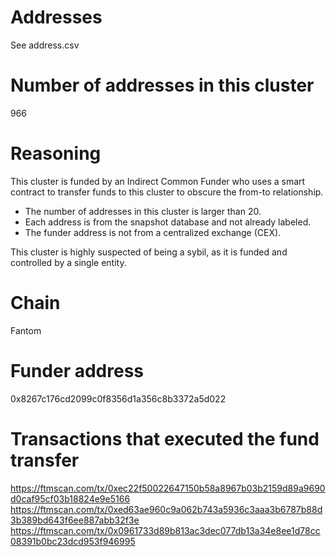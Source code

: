 # Addresses

See address.csv

# Number of addresses in this cluster

966

# Reasoning

This cluster is funded by an Indirect Common Funder who uses a smart contract to transfer funds to this cluster to obscure the from-to relationship.

- The number of addresses in this cluster is larger than 20.
- Each address is from the snapshot database and not already labeled.
- The funder address is not from a centralized exchange (CEX).

This cluster is highly suspected of being a sybil, as it is funded and controlled by a single entity.

# Chain

Fantom

# Funder address

0x8267c176cd2099c0f8356d1a356c8b3372a5d022

# Transactions that executed the fund transfer

https://ftmscan.com/tx/0xec22f50022647150b58a8967b03b2159d89a9690d0caf95cf03b18824e9e5166
https://ftmscan.com/tx/0xed63ae960c9a062b743a5936c3aaa3b6787b88d3b389bd643f6ee887abb32f3e
https://ftmscan.com/tx/0x0961733d89b813ac3dec077db13a34e8ee1d78cc08391b0bc23dcd953f946995
